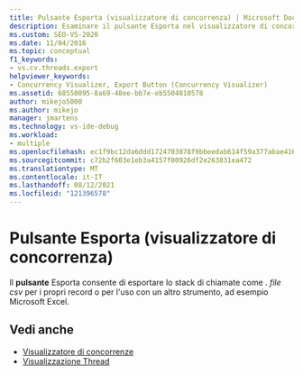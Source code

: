 ```yaml
---
title: Pulsante Esporta (visualizzatore di concorrenza) | Microsoft Docs
description: Esaminare il pulsante Esporta nel visualizzatore di concorrenza. Il pulsante Esporta consente di esportare lo stack di chiamate come file .csv per i propri record.
ms.custom: SEO-VS-2020
ms.date: 11/04/2016
ms.topic: conceptual
f1_keywords:
- vs.cv.threads.export
helpviewer_keywords:
- Concurrency Visualizer, Export Button (Concurrency Visualizer)
ms.assetid: 68550095-8a69-48ee-bb7e-eb5504810578
author: mikejo5000
ms.author: mikejo
manager: jmartens
ms.technology: vs-ide-debug
ms.workload:
- multiple
ms.openlocfilehash: ec1f9bc12da6ddd1724703878f9bbeedab614f59a377abae416031ce8d7c42a7
ms.sourcegitcommit: c72b2f603e1eb3a4157f00926df2e263831ea472
ms.translationtype: MT
ms.contentlocale: it-IT
ms.lasthandoff: 08/12/2021
ms.locfileid: "121396578"
---
```

# <a name="export-button-concurrency-visualizer"></a>Pulsante Esporta (visualizzatore di concorrenza)
Il **pulsante** Esporta consente di esportare lo stack di chiamate come . *file csv* per i propri record o per l'uso con un altro strumento, ad esempio Microsoft Excel.

## <a name="see-also"></a>Vedi anche
- [Visualizzatore di concorrenze](../profiling/concurrency-visualizer.md)
- [Visualizzazione Thread](../profiling/threads-view-parallel-performance.md)